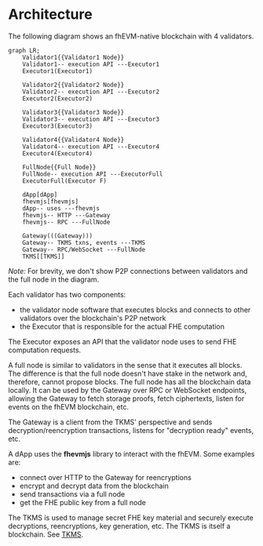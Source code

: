 # Architecture

The following diagram shows an fhEVM-native blockchain with 4 validators.

```mermaid
graph LR;
    Validator1{{Validator1 Node}}
    Validator1-- execution API ---Executor1
    Executor1(Executor1)

    Validator2{{Validator2 Node}}
    Validator2-- execution API ---Executor2
    Executor2(Executor2)

    Validator3{{Validator3 Node}}
    Validator3-- execution API ---Executor3
    Executor3(Executor3)

    Validator4{{Validator4 Node}}
    Validator4-- execution API ---Executor4
    Executor4(Executor4)

    FullNode{{Full Node}}
    FullNode-- execution API ---ExecutorFull
    ExecutorFull(Executor F)

    dApp[dApp]
    fhevmjs[fhevmjs]
    dApp-- uses ---fhevmjs
    fhevmjs-- HTTP ---Gateway
    fhevmjs-- RPC ---FullNode

    Gateway(((Gateway)))
    Gateway-- TKMS txns, events ---TKMS
    Gateway-- RPC/WebSocket ---FullNode
    TKMS[[TKMS]]
```

_Note:_ For brevity, we don't show P2P connections between validators and the full node in the diagram.

Each validator has two components:
 * the validator node software that executes blocks and connects to other validators over the blockchain's P2P network
 * the Executor that is responsible for the actual FHE computation

The Executor exposes an API that the validator node uses to send FHE computation requests.

A full node is similar to validators in the sense that it executes all blocks. The difference is that the full node doesn't have stake in the network and, therefore, cannot propose blocks. The full node has all the blockchain data locally. It can be used by the Gateway over RPC or WebSocket endpoints, allowing the Gateway to fetch storage proofs, fetch ciphertexts, listen for events on the fhEVM blockchain, etc.

The Gateway is a client from the TKMS' perspective and sends decryption/reencryption transactions, listens for "decryption ready" events, etc.

A dApp uses the **fhevmjs** library to interact with the fhEVM. Some examples are:
 * connect over HTTP to the Gateway for reencryptions
 * encrypt and decrypt data from the blockchain
 * send transactions via a full node
 * get the FHE public key from a full node

The TKMS is used to manage secret FHE key material and securely execute decryptions, reencryptions, key generation, etc. The TKMS is itself a blockchain. See [TKMS](../tkms/architecture.md).
